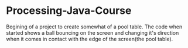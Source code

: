 # Processing-Java-Course
Begining of a project to create somewhat of a pool table.
The code when started shows a ball bouncing on the screen and changing it's direction when it comes in contact with the edge of the screen(the pool table).
